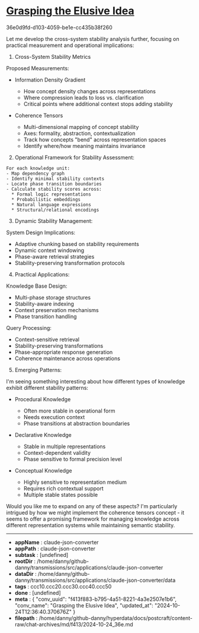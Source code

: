 # [Grasping the Elusive Idea](https://claude.ai/chat/f413f883-b795-4a51-8221-4a3e2507e1b6)

36e0d9fd-d103-4059-be1e-cc435b38f260

 Let me develop the cross-system stability analysis further, focusing on practical measurement and operational implications:

1. Cross-System Stability Metrics

Proposed Measurements:
- Information Density Gradient
  * How concept density changes across representations
  * Where compression leads to loss vs. clarification
  * Critical points where additional context stops adding stability
  
- Coherence Tensors
  * Multi-dimensional mapping of concept stability
  * Axes: formality, abstraction, contextualization
  * Track how concepts "bend" across representation spaces
  * Identify where/how meaning maintains invariance

2. Operational Framework for Stability Assessment:

```
For each knowledge unit:
- Map dependency graph
- Identify minimal stability contexts
- Locate phase transition boundaries
- Calculate stability scores across:
  * Formal logic representations
  * Probabilistic embeddings
  * Natural language expressions
  * Structural/relational encodings
```

3. Dynamic Stability Management:

System Design Implications:
- Adaptive chunking based on stability requirements
- Dynamic context windowing
- Phase-aware retrieval strategies
- Stability-preserving transformation protocols

4. Practical Applications:

Knowledge Base Design:
- Multi-phase storage structures
- Stability-aware indexing
- Context preservation mechanisms
- Phase transition handling

Query Processing:
- Context-sensitive retrieval
- Stability-preserving transformations
- Phase-appropriate response generation
- Coherence maintenance across operations

5. Emerging Patterns:

I'm seeing something interesting about how different types of knowledge exhibit different stability patterns:

- Procedural Knowledge
  * Often more stable in operational form
  * Needs execution context
  * Phase transitions at abstraction boundaries

- Declarative Knowledge
  * Stable in multiple representations
  * Context-dependent validity
  * Phase sensitive to formal precision level

- Conceptual Knowledge
  * Highly sensitive to representation medium
  * Requires rich contextual support
  * Multiple stable states possible

Would you like me to expand on any of these aspects? I'm particularly intrigued by how we might implement the coherence tensors concept - it seems to offer a promising framework for managing knowledge across different representation systems while maintaining semantic stability.

---

* **appName** : claude-json-converter
* **appPath** : claude-json-converter
* **subtask** : [undefined]
* **rootDir** : /home/danny/github-danny/transmissions/src/applications/claude-json-converter
* **dataDir** : /home/danny/github-danny/transmissions/src/applications/claude-json-converter/data
* **tags** : ccc10.ccc20.ccc30.ccc40.ccc50
* **done** : [undefined]
* **meta** : {
  "conv_uuid": "f413f883-b795-4a51-8221-4a3e2507e1b6",
  "conv_name": "Grasping the Elusive Idea",
  "updated_at": "2024-10-24T12:36:40.370676Z"
}
* **filepath** : /home/danny/github-danny/hyperdata/docs/postcraft/content-raw/chat-archives/md/f413/2024-10-24_36e.md